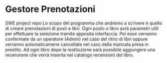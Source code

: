 # Gestore Prenotazioni
SWE project repo 
Lo scopo del programma che andremo a scrivere è quello di creare prenotazioni di posti e libri. Ogni posto o libro avrá parametri utili per effettuare la selezione tramite apposita interfaccia.  Poi esse verranno confermate da un operatore (Admin) nel caso del ritiro di libri oppure verranno automaticamene cancellate nel caso della mancata presa in prestito. Ad ogni libro dopo la restituzione sará possibile aggiungere una recensione che verrá inserita nel catalogo recensioni del libro.
